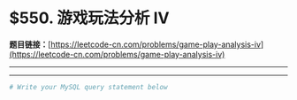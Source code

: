 # $550. 游戏玩法分析 IV

**题目链接：**[https://leetcode-cn.com/problems/game-play-analysis-iv](https://leetcode-cn.com/problems/game-play-analysis-iv)

---

<Cards card="leetcode_550_game-play-analysis-iv"></Cards>

---

```sh
# Write your MySQL query statement below
```